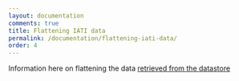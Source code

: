 ```yaml
---
layout: documentation
comments: true
title: Flattening IATI data
permalink: /documentation/flattening-iati-data/
order: 4
---
```


Information here on flattening the data [retrieved from the datastore](../retrieving-data/)
